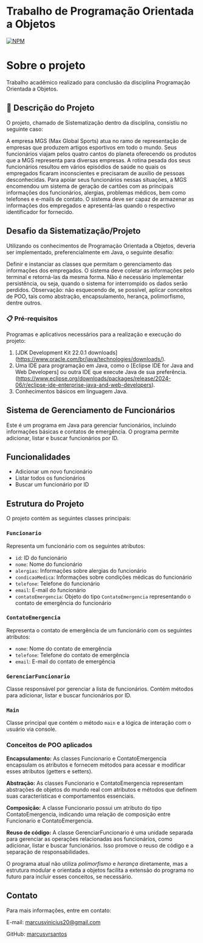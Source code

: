 # Trabalho de Programação Orientada a Objetos  
[![NPM](https://img.shields.io/npm/l/react)](https://github.com/marcusvrsantos/sistematizacaopoo/blob/main/LICENSE)

# Sobre o projeto

Trabalho acadêmico realizado para conclusão da disciplina Programação Orientada a Objetos.

## 🚀 Descrição do Projeto

O projeto, chamado de Sistematização dentro da disciplina, consistiu no seguinte caso:

A empresa MGS (Max Global Sports) atua no ramo de representação de empresas que produzem artigos esportivos em todo o mundo. Seus funcionários viajam pelos quatro cantos do planeta oferecendo os produtos que a MGS representa para diversas empresas. A rotina pesada dos seus funcionários resultou em vários episódios de saúde no quais os empregados ficaram inconscientes e precisaram de auxílio de pessoas desconhecidas. Para apoiar seus funcionários nessas situações, a MGS encomendou um sistema de geração de cartões com as principais informações dos funcionários, alergias, problemas médicos, bem como telefones e e-mails de contato. O sistema deve ser capaz de armazenar as informações dos empregados e apresentá-las quando o respectivo identificador for fornecido.

## Desafio da Sistematização/Projeto

Utilizando os conhecimentos de Programação Orientada a Objetos, deveria ser implementado, preferencialmente em Java, o seguinte desafio:

Definir e instanciar as classes que permitam o gerenciamento das informações dos empregados. O sistema deve coletar as informações pelo terminal e retorná-las da mesma forma. Não é necessário implementar persistência, ou seja, quando o sistema for interrompido os dados serão perdidos.
Observação: não esquecendo de, se possível, aplicar conceitos de POO, tais como abstração, encapsulamento, herança, polimorfismo, dentre outros.

### 📋 Pré-requisitos

Programas e aplicativos necessários para a realização e execução do projeto:
1. [JDK Development Kit 22.0.1 downloads] (https://www.oracle.com/br/java/technologies/downloads/).
2. Uma IDE para programação em Java, como o [Eclipse IDE for Java and Web Developers] ou outra IDE que execute Java de sua preferência. 
(https://www.eclipse.org/downloads/packages/release/2024-06/r/eclipse-ide-enterprise-java-and-web-developers).
3. Conhecimentos básicos em linguagem Java.

## Sistema de Gerenciamento de Funcionários

Este é um programa em Java para gerenciar funcionários, incluindo informações básicas e contatos de emergência. O programa permite adicionar, listar e buscar funcionários por ID.

## Funcionalidades
- Adicionar um novo funcionário
- Listar todos os funcionários
- Buscar um funcionário por ID

## Estrutura do Projeto
O projeto contém as seguintes classes principais:

### `Funcionario`
Representa um funcionário com os seguintes atributos:
- `id`: ID do funcionário
- `nome`: Nome do funcionário
- `alergias`: Informações sobre alergias do funcionário
- `condicaoMedica`: Informações sobre condições médicas do funcionário
- `telefone`: Telefone do funcionário
- `email`: E-mail do funcionário
- `contatoEmergencia`: Objeto do tipo `ContatoEmergencia` representando o contato de emergência do funcionário

### `ContatoEmergencia`
Representa o contato de emergência de um funcionário com os seguintes atributos:
- `nome`: Nome do contato de emergência
- `telefone`: Telefone do contato de emergência
- `email`: E-mail do contato de emergência

### `GerenciarFuncionario`
Classe responsável por gerenciar a lista de funcionários. Contém métodos para adicionar, listar e buscar funcionários por ID.

### `Main`
Classe principal que contém o método `main` e a lógica de interação com o usuário via console.

### Conceitos de POO aplicados
**Encapsulamento:** As classes Funcionario e ContatoEmergencia encapsulam os atributos e fornecem métodos para acessar e modificar esses atributos (getters e setters).

**Abstração:** As classes Funcionario e ContatoEmergencia representam abstrações de objetos do mundo real com atributos e métodos que definem suas características e comportamentos essenciais.

**Composição:** A classe Funcionario possui um atributo do tipo ContatoEmergencia, indicando uma relação de composição entre Funcionario e ContatoEmergencia.

**Reuso de código:** A classe GerenciarFuncionario é uma unidade separada para gerenciar as operações relacionadas aos funcionários, como adicionar, listar e buscar funcionários. Isso promove o reuso de código e a separação de responsabilidades.

O programa atual não utiliza *polimorfismo* e *herança* diretamente, mas a estrutura modular e orientada a objetos facilita a extensão do programa no futuro para incluir esses conceitos, se necessário.


## Contato
Para mais informações, entre em contato:

E-mail: marcusvinicius20@gmail.com

GitHub: [marcusvrsantos](https://github.com/marcusvrsantos)
